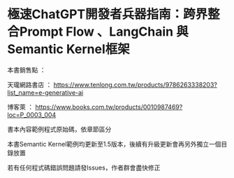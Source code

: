 # 極速ChatGPT開發者兵器指南：跨界整合Prompt Flow 、LangChain 與 Semantic Kernel框架
本書銷售點 ： 

天瓏網路書店 ： https://www.tenlong.com.tw/products/9786263338203?list_name=e-generative-ai

博客萊 ： https://www.books.com.tw/products/0010987469?loc=P_0003_004


書本內容範例程式原始碼，依章節區分

本書Semantic Kernel範例均更新至1.5版本，後續有升級更新會再另外獨立一個目錄放置

若有任何程式碼錯誤問題請發Issues，作者群會盡快修正


